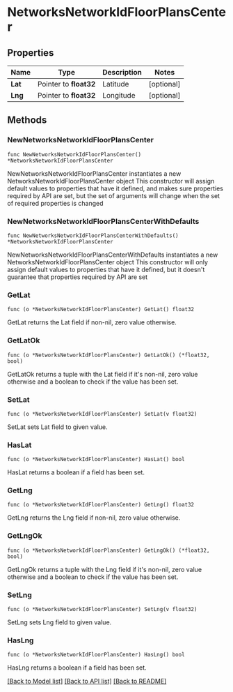 # NetworksNetworkIdFloorPlansCenter

## Properties

Name | Type | Description | Notes
------------ | ------------- | ------------- | -------------
**Lat** | Pointer to **float32** | Latitude | [optional] 
**Lng** | Pointer to **float32** | Longitude | [optional] 

## Methods

### NewNetworksNetworkIdFloorPlansCenter

`func NewNetworksNetworkIdFloorPlansCenter() *NetworksNetworkIdFloorPlansCenter`

NewNetworksNetworkIdFloorPlansCenter instantiates a new NetworksNetworkIdFloorPlansCenter object
This constructor will assign default values to properties that have it defined,
and makes sure properties required by API are set, but the set of arguments
will change when the set of required properties is changed

### NewNetworksNetworkIdFloorPlansCenterWithDefaults

`func NewNetworksNetworkIdFloorPlansCenterWithDefaults() *NetworksNetworkIdFloorPlansCenter`

NewNetworksNetworkIdFloorPlansCenterWithDefaults instantiates a new NetworksNetworkIdFloorPlansCenter object
This constructor will only assign default values to properties that have it defined,
but it doesn't guarantee that properties required by API are set

### GetLat

`func (o *NetworksNetworkIdFloorPlansCenter) GetLat() float32`

GetLat returns the Lat field if non-nil, zero value otherwise.

### GetLatOk

`func (o *NetworksNetworkIdFloorPlansCenter) GetLatOk() (*float32, bool)`

GetLatOk returns a tuple with the Lat field if it's non-nil, zero value otherwise
and a boolean to check if the value has been set.

### SetLat

`func (o *NetworksNetworkIdFloorPlansCenter) SetLat(v float32)`

SetLat sets Lat field to given value.

### HasLat

`func (o *NetworksNetworkIdFloorPlansCenter) HasLat() bool`

HasLat returns a boolean if a field has been set.

### GetLng

`func (o *NetworksNetworkIdFloorPlansCenter) GetLng() float32`

GetLng returns the Lng field if non-nil, zero value otherwise.

### GetLngOk

`func (o *NetworksNetworkIdFloorPlansCenter) GetLngOk() (*float32, bool)`

GetLngOk returns a tuple with the Lng field if it's non-nil, zero value otherwise
and a boolean to check if the value has been set.

### SetLng

`func (o *NetworksNetworkIdFloorPlansCenter) SetLng(v float32)`

SetLng sets Lng field to given value.

### HasLng

`func (o *NetworksNetworkIdFloorPlansCenter) HasLng() bool`

HasLng returns a boolean if a field has been set.


[[Back to Model list]](../README.md#documentation-for-models) [[Back to API list]](../README.md#documentation-for-api-endpoints) [[Back to README]](../README.md)


